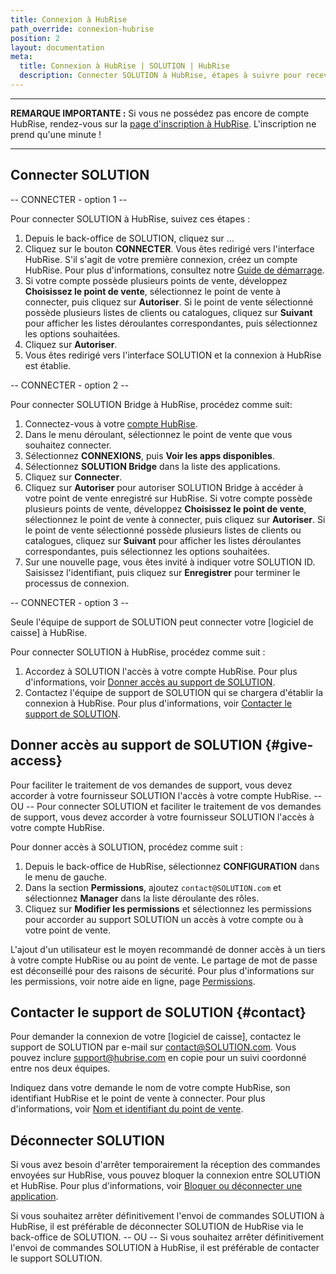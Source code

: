 ```yaml
---
title: Connexion à HubRise
path_override: connexion-hubrise
position: 2
layout: documentation
meta:
  title: Connexion à HubRise | SOLUTION | HubRise
  description: Connecter SOLUTION à HubRise, étapes à suivre pour recevoir vos commandes SOLUTION dans votre logiciel de caisse.
---
```


---

**REMARQUE IMPORTANTE :** Si vous ne possédez pas encore de compte HubRise, rendez-vous sur la [page d'inscription à HubRise](https://manager.hubrise.com/signup). L'inscription ne prend qu'une minute !

---

## Connecter SOLUTION

\-- CONNECTER - option 1 --

Pour connecter SOLUTION à HubRise, suivez ces étapes :

1. Depuis le back-office de SOLUTION, cliquez sur ...
2. Cliquez sur le bouton **CONNECTER**. Vous êtes redirigé vers l'interface HubRise. S'il s'agit de votre première connexion, créez un compte HubRise. Pour plus d'informations, consultez notre [Guide de démarrage](/docs/get-started).
3. Si votre compte possède plusieurs points de vente, développez **Choisissez le point de vente**, sélectionnez le point de vente à connecter, puis cliquez sur **Autoriser**. Si le point de vente sélectionné possède plusieurs listes de clients ou catalogues, cliquez sur **Suivant** pour afficher les listes déroulantes correspondantes, puis sélectionnez les options souhaitées.
4. Cliquez sur **Autoriser**.
5. Vous êtes redirigé vers l'interface SOLUTION et la connexion à HubRise est établie.

\-- CONNECTER - option 2 --

Pour connecter SOLUTION Bridge à HubRise, procédez comme suit:

1. Connectez-vous à votre [compte HubRise](https://manager.hubrise.com).
2. Dans le menu déroulant, sélectionnez le point de vente que vous souhaitez connecter.
3. Sélectionnez **CONNEXIONS**, puis **Voir les apps disponibles**.
4. Sélectionnez **SOLUTION Bridge** dans la liste des applications.
5. Cliquez sur **Connecter**.
6. Cliquez sur **Autoriser** pour autoriser SOLUTION Bridge à accéder à votre point de vente enregistré sur HubRise. Si votre compte possède plusieurs points de vente, développez **Choisissez le point de vente**, sélectionnez le point de vente à connecter, puis cliquez sur **Autoriser**. Si le point de vente sélectionné possède plusieurs listes de clients ou catalogues, cliquez sur **Suivant** pour afficher les listes déroulantes correspondantes, puis sélectionnez les options souhaitées.
7. Sur une nouvelle page, vous êtes invité à indiquer votre SOLUTION ID. Saisissez l'identifiant, puis cliquez sur **Enregistrer** pour terminer le processus de connexion.

\-- CONNECTER - option 3 --

Seule l'équipe de support de SOLUTION peut connecter votre [logiciel de caisse] à HubRise.

Pour connecter SOLUTION à HubRise, procédez comme suit :

1. Accordez à SOLUTION l'accès à votre compte HubRise. Pour plus d'informations, voir [Donner accès au support de SOLUTION](#give-access).
2. Contactez l'équipe de support de SOLUTION qui se chargera d'établir la connexion à HubRise. Pour plus d'informations, voir [Contacter le support de SOLUTION](#contact).

## Donner accès au support de SOLUTION {#give-access}

Pour faciliter le traitement de vos demandes de support, vous devez accorder à votre fournisseur SOLUTION l'accès à votre compte HubRise.
\-- OU --
Pour connecter SOLUTION et faciliter le traitement de vos demandes de support, vous devez accorder à votre fournisseur SOLUTION l'accès à votre compte HubRise.

Pour donner accès à SOLUTION, procédez comme suit :

1. Depuis le back-office de HubRise, sélectionnez **CONFIGURATION** dans le menu de gauche.
2. Dans la section **Permissions**, ajoutez `contact@SOLUTION.com` et sélectionnez **Manager** dans la liste déroulante des rôles.
3. Cliquez sur **Modifier les permissions** et sélectionnez les permissions pour accorder au support SOLUTION un accès à votre compte ou à votre point de vente.

L'ajout d'un utilisateur est le moyen recommandé de donner accès à un tiers à votre compte HubRise ou au point de vente. Le partage de mot de passe est déconseillé pour des raisons de sécurité. Pour plus d'informations sur les permissions, voir notre aide en ligne, page [Permissions](/docs/permissions).

## Contacter le support de SOLUTION {#contact}

Pour demander la connexion de votre [logiciel de caisse], contactez le support de SOLUTION par e-mail sur contact@SOLUTION.com. Vous pouvez inclure support@hubrise.com en copie pour un suivi coordonné entre nos deux équipes.

Indiquez dans votre demande le nom de votre compte HubRise, son identifiant HubRise et le point de vente à connecter. Pour plus d'informations, voir [Nom et identifiant du point de vente](/docs/locations#location-name-and-id).

## Déconnecter SOLUTION

Si vous avez besoin d'arrêter temporairement la réception des commandes envoyées sur HubRise, vous pouvez bloquer la connexion entre SOLUTION et HubRise. Pour plus d'informations, voir [Bloquer ou déconnecter une application](/docs/connections#block-or-disconnect).

Si vous souhaitez arrêter définitivement l'envoi de commandes SOLUTION à HubRise, il est préférable de déconnecter SOLUTION de HubRise via le back-office de SOLUTION.
\-- OU --
Si vous souhaitez arrêter définitivement l'envoi de commandes SOLUTION à HubRise, il est préférable de contacter le support SOLUTION.

